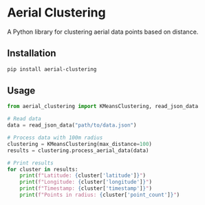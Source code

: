 # Aerial Clustering

A Python library for clustering aerial data points based on distance.

## Installation

```bash
pip install aerial-clustering
```

## Usage

```python
from aerial_clustering import KMeansClustering, read_json_data

# Read data
data = read_json_data("path/to/data.json")

# Process data with 100m radius
clustering = KMeansClustering(max_distance=100)
results = clustering.process_aerial_data(data)

# Print results
for cluster in results:
    print(f"Latitude: {cluster['latitude']}")
    print(f"Longitude: {cluster['longitude']}")
    print(f"Timestamp: {cluster['timestamp']}")
    print(f"Points in radius: {cluster['point_count']}")
```
